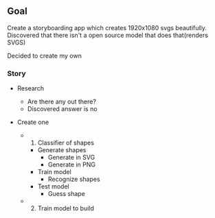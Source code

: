 ## Goal

Create a storyboarding app which creates 1920x1080 svgs beautifully.
Discovered that there isn't a open source model that does that(renders SVGS)

Decided to create my own

### Story

- Research
  - Are there any out there?
  - Discovered answer is no
- Create one

  - 1. Classifier of shapes

    - Generate shapes
      - Generate in SVG
      - Generate in PNG
    - Train model
      - Recognize shapes
    - Test model
      - Guess shape

  - 2. Train model to build
